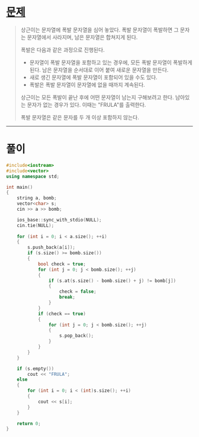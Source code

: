 # [문제](https://www.acmicpc.net/problem/9935 "#9935번")
  
> 상근이는 문자열에 폭발 문자열을 심어 놓았다. 폭발 문자열이 폭발하면 그 문자는 문자열에서 사라지며, 남은 문자열은 합쳐지게 된다.
> 
> 폭발은 다음과 같은 과정으로 진행된다.
> 
> - 문자열이 폭발 문자열을 포함하고 있는 경우에, 모든 폭발 문자열이 폭발하게 된다. 남은 문자열을 순서대로 이어 붙여 새로운 문자열을 만든다.
> - 새로 생긴 문자열에 폭발 문자열이 포함되어 있을 수도 있다.
> - 폭발은 폭발 문자열이 문자열에 없을 때까지 계속된다.
> 
> 상근이는 모든 폭발이 끝난 후에 어떤 문자열이 남는지 구해보려고 한다. 남아있는 문자가 없는 경우가 있다. 이때는 "FRULA"를 출력한다.
> 
> 폭발 문자열은 같은 문자를 두 개 이상 포함하지 않는다.
<hr/>

# 풀이

```cpp
#include<iostream>
#include<vector>
using namespace std;

int main()
{
    string a, bomb;
    vector<char> s;
    cin >> a >> bomb;

    ios_base::sync_with_stdio(NULL);
    cin.tie(NULL);
    
    for (int i = 0; i < a.size(); ++i)
    {
        s.push_back(a[i]);
        if (s.size() >= bomb.size())
        {
            bool check = true;
            for (int j = 0; j < bomb.size(); ++j)
            {
                if (s.at(s.size() - bomb.size() + j) != bomb[j])
                {
                    check = false;
                    break;
                }
            }
            if (check == true)
            {
                for (int j = 0; j < bomb.size(); ++j)
                {
                    s.pop_back();
                }
            }
        }
    }

    if (s.empty())
        cout << "FRULA";
    else
    {
        for (int i = 0; i < (int)s.size(); ++i)
        {
            cout << s[i];
        }
    }

    return 0;
}
```

